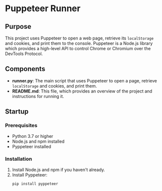 # Puppeteer Runner

## Purpose
This project uses Puppeteer to open a web page, retrieve its `localStorage` and cookies, and print them to the console. Puppeteer is a Node.js library which provides a high-level API to control Chrome or Chromium over the DevTools Protocol.

## Components
- **runner.py**: The main script that uses Puppeteer to open a page, retrieve `localStorage` and cookies, and print them.
- **README.md**: This file, which provides an overview of the project and instructions for running it.

## Startup
### Prerequisites
- Python 3.7 or higher
- Node.js and npm installed
- Pyppeteer installed

### Installation
1. Install Node.js and npm if you haven't already.
2. Install Pyppeteer:
   ```bash
   pip install pyppeteer